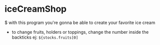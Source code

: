 # iceCreamShop
$ with this program you're gonna be able to create your favorite ice cream 
+ to change fruits, holders or toppings, change the number inside the backticks ej: `${stocks.fruits[0]`

